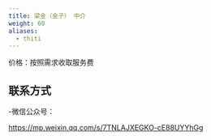 ```yaml
---
title: 梁金（金子） 中介
weight: 60
aliases:
  - thiti
---
```

价格：按照需求收取服务费
## 联系方式
-微信公众号：

https://mp.weixin.qq.com/s/7TNLAJXEGKO-cE88UYYhGg


